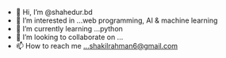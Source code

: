- 👋 Hi, I’m @shahedur.bd
- 👀 I’m interested in ...web programming, AI & machine learning
- 🌱 I’m currently learning ...python
- 💞️ I’m looking to collaborate on ...
- 📫 How to reach me ...shakilrahman6@gmail.com

<!---
emoboybd/emoboybd is a ✨ special ✨ repository because its `README.md` (this file) appears on your GitHub profile.
You can click the Preview link to take a look at your changes.
--->
